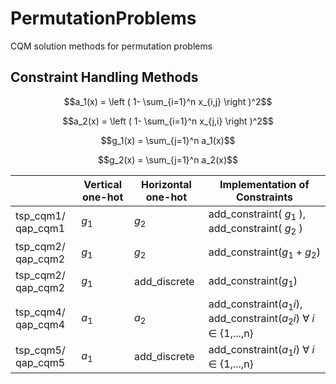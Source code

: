 # PermutationProblems
CQM solution methods for permutation problems





## Constraint Handling Methods


```math
a_1(x) = \left ( 1- \sum_{i=1}^n x_{i,j} \right )^2
```

```math
a_2(x) = \left ( 1- \sum_{i=1}^n x_{j,i} \right )^2
```

```math
g_1(x) = \sum_{j=1}^n a_1(x)
```

```math
g_2(x) = \sum_{j=1}^n a_2(x)
```



|                       | Vertical one-hot | Horizontal one-hot |Implementation of Constraints                                                                    |
| --------------------- | -----------------| ------------------ |-------------------------------------------------------------------------------------------------|
| tsp_cqm1/ qap_cqm1    | $g_1$            | $g_2$              |add_constraint( $g_1$ ), add_constraint( $g_2$ )                                                 |
| tsp_cqm2/ qap_cqm2    | $g_1$            | $g_2$              |add_constraint($g_1 + g_2$)                                                                      |
| tsp_cqm2/ qap_cqm2    | $g_1$            | add_discrete       |add_constraint($g_1$)                                                                            |
| tsp_cqm4/ qap_cqm4    | $a_1$            | $a_2$              |add_constraint($a_1i$), add_constraint($a_2i$) $\forall$ $i$ $\in$ {1,...,n}  |
| tsp_cqm5/ qap_cqm5    | $a_1$            |add_discrete        |add_constraint($a_1i$) $\forall$ $i$ $\in$ {1,...,n}  |
